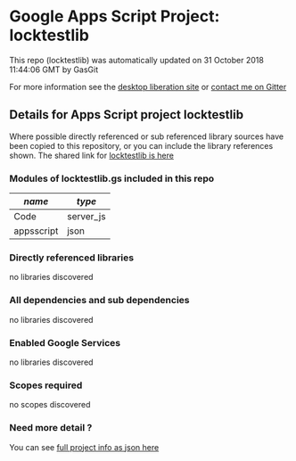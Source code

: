# Google Apps Script Project: locktestlib
This repo (locktestlib) was automatically updated on 31 October 2018 11:44:06 GMT by GasGit

For more information see the [desktop liberation site](https://ramblings.mcpher.com/drive-sdk-and-github/getting-your-apps-scripts-to-github/ "desktop liberation") or [contact me on Gitter](https://gitter.im/desktopliberation/community "Bruce McPherson - GDE")
## Details for Apps Script project locktestlib
Where possible directly referenced or sub referenced library sources have been copied to this repository, or you can include the library references shown. 
The shared link for [locktestlib is here](https://script.google.com/d/1w3vIpHcZcVVFcg6BdhdGG9L5IbIGFjFYnXRrrJpJqsNe2UPjzieTDEJw/edit?usp=sharing "open in the GAS IDE")

### Modules of locktestlib.gs included in this repo
*name*|*type*
--- | --- 
Code| server_js
appsscript| json
### Directly referenced libraries
no libraries discovered
### All dependencies and sub dependencies
no libraries discovered
### Enabled Google Services
no libraries discovered
### Scopes required
no scopes discovered
### Need more detail ?
You can see [full project info as json here](info.json)
